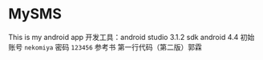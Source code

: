 # MySMS
This is my android app
开发工具：android studio 3.1.2 sdk android 4.4
初始账号 ``nekomiya`` 密码 ``123456``
参考书 第一行代码（第二版）郭霖
